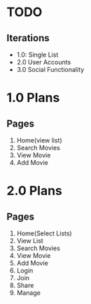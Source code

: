 # TODO 
## Iterations
- 1.0: Single List
- 2.0 User Accounts
- 3.0 Social Functionality
# 1.0 Plans
## Pages
1. Home(view list)
1. Search Movies
1. View Movie
1. Add Movie
# 2.0 Plans
## Pages
1. Home(Select Lists)
1. View List
1. Search Movies
1. View Movie
1. Add Movie
1. Login
1. Join
1. Share
1. Manage